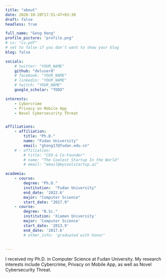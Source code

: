 ```yaml
---
title: "about"
date: 2020-10-20T17:51:47+03:30
draft: false
headless: true

full_name: "Geng Hong"
profile_picture: "profile.png"
# cv: "cv.pdf"
# set to false if you don't want to show your blog
blog: false

socials:
    # twitter: "YOUR_NAME"
    github: "deluser8"
    # facebook: "YOUR_NAME"
    # linkedin: "YOUR_NAME"
    # twitch: "YOUR_NAME"
    google_scholar: "TODO"

interests:
    - Cybercrime
    - Privacy on Mobile App
    - Novel Cybersecurity Threat


affiliations:
    - affiliation:
        title: "Ph.D."
        name: "Fudan University"
        email: "ghong17@fudan.edu.cn"
    # - affiliation:
        # title: "CEO & Co-Founder"
        # name: "The Coolest Startup In the World"
        # email: "email@mycoolstartup.ai"

academia:
    - course:
        degree: "Ph.D."
        institution:  "Fudan University"
        end_date: '2022.6'
        major: "Computer Science"
        start_date: "2017.9"
    - course:
        degree: "B.Sc."
        institution: 'Xiamen University'
        major: 'Computer Science'
        start_date: '2013.9'
        end_date: '2017.6'
        # other_info: 'graduated with honor'
        
        
---
```



<!-- I am an PhD in the School of Computer Science at Fudan University.  -->
I received my Ph.D. in Computer Science at Fudan University. My research interests include Cybercrime, Privacy on Mobile App, as well as Novel Cybersecurity Threat.

 <!-- In general, my research interests are to discover and understand critical security issues in a large system through data-oriented security analysis, and then to design and develop innovative solutions to address these issues.  -->


<!-- **Donec** sollicitudin, [ante][1] pulvinar tincidunt luctus, dolor mauris lobortis ex, id tincidunt metus risus nec ex. Curabitur magna mauris, facilisis vitae porttitor vitae, tincidunt sed mi. In at dui lectus. Integer ante arcu, vestibulum fermentum ante eu, maximus maximus quam. Curabitur placerat cursus posuere. Phasellus dui lorem, varius a augue non, eleifend accumsan mauris. Aenean varius posuere feugiat. In hac habitasse platea dictumst. Aenean quis ex quis nisl consequat fermentum in vitae nunc. Proin consectetur ac nulla in tempus. Maecenas enim nisi, pulvinar sit amet fermentum eget, ultrices vitae enim. Etiam vel sollicitudin felis. -->


<!-- Donec sollicitudin, ante pulvinar tincidunt luctus, dolor mauris lobortis ex, id tincidunt metus risus nec ex. Curabitur magna mauris, facilisis vitae porttitor vitae,  -->


<!-- [1]: ahadsfsa.com -->